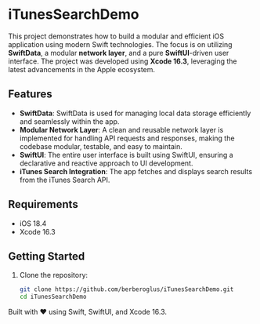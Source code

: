 # iTunesSearchDemo

This project demonstrates how to build a modular and efficient iOS application using modern Swift technologies. The focus is on utilizing **SwiftData**, a modular **network layer**, and a pure **SwiftUI**-driven user interface. The project was developed using **Xcode 16.3**, leveraging the latest advancements in the Apple ecosystem.

## Features

- **SwiftData**: SwiftData is used for managing local data storage efficiently and seamlessly within the app.
- **Modular Network Layer**: A clean and reusable network layer is implemented for handling API requests and responses, making the codebase modular, testable, and easy to maintain.
- **SwiftUI**: The entire user interface is built using SwiftUI, ensuring a declarative and reactive approach to UI development.
- **iTunes Search Integration**: The app fetches and displays search results from the iTunes Search API.

## Requirements

- iOS 18.4
- Xcode 16.3

## Getting Started

1. Clone the repository:
   ```bash
   git clone https://github.com/berberoglus/iTunesSearchDemo.git
   cd iTunesSearchDemo

Built with ❤️ using Swift, SwiftUI, and Xcode 16.3.
